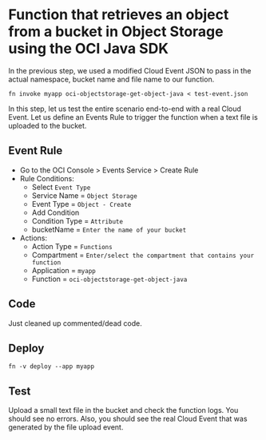 # Function that retrieves an object from a bucket in Object Storage using the OCI Java SDK

In the previous step, we used a modified Cloud Event JSON to pass in the 
actual namespace, bucket name and file name to our function.
```
fn invoke myapp oci-objectstorage-get-object-java < test-event.json
```

In this step, let us test the entire scenario end-to-end with a real Cloud 
Event. Let us define an Events Rule to trigger the function when a text file 
is uploaded to the bucket.

## Event Rule

* Go to the OCI Console > Events Service > Create Rule
* Rule Conditions: 
    * Select `Event Type`
    * Service Name = `Object Storage`
    * Event Type = `Object - Create`
    * Add Condition
    * Condition Type = `Attribute`
    * bucketName = `Enter the name of your bucket`
* Actions:
    * Action Type = `Functions`
    * Compartment = `Enter/select the compartment that contains your function`
    * Application = `myapp`
    * Function = `oci-objectstorage-get-object-java`

## Code

Just cleaned up commented/dead code.

## Deploy

```
fn -v deploy --app myapp
```

## Test

Upload a small text file in the bucket and check the function logs. You should
 see no errors. Also, you should see the real Cloud Event that was generated
 by the file upload event.

